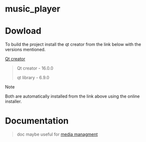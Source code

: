 # music_player

# Dowload 
To build the project install the qt creator from the link below with the versions mentioned.

[Qt creator](https://www.qt.io/download-qt-installer-oss)
> Qt creator - 16.0.0
> 
> qt library - 6.9.0

>[!NOTE]
> Both are automatically installed from the link above using the online installer.


# Documentation
> doc maybe useful for [media managment](https://www.qt.io/product/qt6/qml-book/ch11-multimedia-multimedia)


